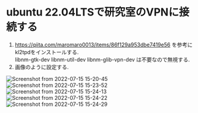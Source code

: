 # ubuntu 22.04LTSで研究室のVPNに接続する

1. https://qiita.com/maromaro0013/items/86f129a953dbe7419e56 を参考にkl2tpdをインストールする.  
libnm-gtk-dev libnm-util-dev libnm-glib-vpn-dev は不要なので無視する.
2. 画像のように設定する.

![Screenshot from 2022-07-15 15-20-45](https://user-images.githubusercontent.com/80142550/179235920-1f975cbc-7f20-4517-9a11-5d437a94b096.png)
![Screenshot from 2022-07-15 15-23-52](https://user-images.githubusercontent.com/80142550/179235983-071b75d8-7f9b-4495-95bd-7e99dbcee6cf.png)
![Screenshot from 2022-07-15 15-24-13](https://user-images.githubusercontent.com/80142550/179164438-d84af211-4990-4538-8516-72d92f13610a.png)
![Screenshot from 2022-07-15 15-24-22](https://user-images.githubusercontent.com/80142550/179164441-08144bd2-01cf-4ab2-8dab-b028cdcffc6e.png)
![Screenshot from 2022-07-15 15-24-29](https://user-images.githubusercontent.com/80142550/179164443-a3304eef-a047-4c2c-88b1-b23468fd5d22.png)
